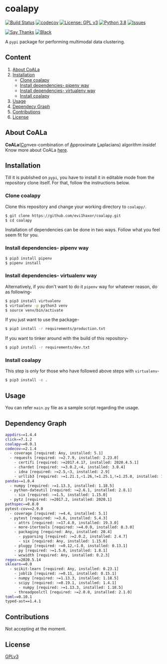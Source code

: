 # coalapy
[![Build Status](https://travis-ci.com/evi1haxor/coalapy.svg?token=mr4CAooD4jjgCsCvyfqv&branch=master)](https://travis-ci.com/evi1haxor/coalapy) [![codecov](https://codecov.io/gh/evi1haxor/coalapy/branch/master/graph/badge.svg)](https://codecov.io/gh/evi1haxor/coalapy) [![License: GPL v3](https://img.shields.io/badge/License-GPLv3-blue.svg)](https://www.gnu.org/licenses/gpl-3.0) [![Python 3.8](https://img.shields.io/badge/python-3.8-blue.svg)](https://www.python.org/downloads/release/python-383/) [![Issues](https://img.shields.io/github/issues/evi1haxor/coalapy)](https://github.com/evi1haxor/coalapy/issues)


[![Say Thanks](https://img.shields.io/badge/Say%20Thanks-!-1EAEDB.svg)](https://saythanks.io/to/architdwivedi.off%40gmail.com) [![Black](https://img.shields.io/badge/code%20style-black-000000.svg)](https://github.com/psf/black)

A `pypi` package for performing multimodal data clustering.

## Content
1. [About CoALa](#about-coala)
2. [Installation](#installation)
    - [Clone coalapy](#clone-coalapy)
    - [Install dependencies- pipenv way](#install-dependencies--pipenv-way)
    - [Install dependencies- virtualenv way](#install-dependencies--virtualenv-way)
    - [Install coalapy](#install-coalapy)
3. [Usage](#usage)
4. [Dependecy Graph](#dependency-graph)
5. [Contributions](#contributions)
6. [License](#license)

## About CoALa

**CoALa**(<ins>Co</ins>nvex-combination of <ins>A</ins>pproximate <ins>L</ins>aplacians) algorithm inside!
Know more about CoALa [here](https://www.google.com/url?sa=t&rct=j&q=&esrc=s&source=web&cd=&cad=rja&uact=8&ved=2ahUKEwjVr9TXhOjpAhWQXCsKHYHNDGMQFjABegQIARAB&url=https%3A%2F%2Fwww.ncbi.nlm.nih.gov%2Fpubmed%2F31603770&usg=AOvVaw2WCVqw4fcaxMLQHn6ub7_b).

## Installation
Till it is published on `pypi`, you have to install it in editable mode from the repository clone itself. For that, follow the instructions below.

### Clone coalapy
Clone this repository and change your working directory to `coalapy/`.
```bash
$ git clone https://github.com/evi1haxor/coalapy.git
$ cd coalapy
```
Installation of dependencies can be done in two ways. Follow what you feel seem fit for you.

### Install dependencies- pipenv way
```bash
$ pip3 install pipenv
$ pipenv install
```
### Install dependencies- virtualenv way
Alternatively, if you don't want to do it `pipenv` way for whatever reason, do as following-
```bash
$ pip3 install virtualenv
$ virtualenv -p python3 venv
$ source venv/bin/activate
```
If you just want to use the package-
```bash
$ pip3 install -r requirements/production.txt
```
If you want to tinker around with the build of this repository-
```bash
$ pip3 install -r requirements/dev.txt
```
### Install coalapy  
This step is only for those who have followed above steps with `virtualenv`-
```bash
$ pip3 install -e .
```

## Usage
You can refer `main.py` file as a sample script regarding the usage. 

## Dependency Graph
```bash
appdirs==1.4.4
click==7.1.2
coalapy==0.0.1
codecov==2.1.4
  - coverage [required: Any, installed: 5.1]
  - requests [required: >=2.7.9, installed: 2.23.0]
    - certifi [required: >=2017.4.17, installed: 2020.4.5.1]
    - chardet [required: >=3.0.2,<4, installed: 3.0.4]
    - idna [required: >=2.5,<3, installed: 2.9]
    - urllib3 [required: >=1.21.1,<1.26,!=1.25.1,!=1.25.0, installed: 1.25.9]
pandas==1.0.4
  - numpy [required: >=1.13.3, installed: 1.18.5]
  - python-dateutil [required: >=2.6.1, installed: 2.8.1]
    - six [required: >=1.5, installed: 1.15.0]
  - pytz [required: >=2017.2, installed: 2020.1]
pathspec==0.8.0
pytest-cov==2.9.0
  - coverage [required: >=4.4, installed: 5.1]
  - pytest [required: >=3.6, installed: 5.4.3]
    - attrs [required: >=17.4.0, installed: 19.3.0]
    - more-itertools [required: >=4.0.0, installed: 8.3.0]
    - packaging [required: Any, installed: 20.4]
      - pyparsing [required: >=2.0.2, installed: 2.4.7]
      - six [required: Any, installed: 1.15.0]
    - pluggy [required: >=0.12,<1.0, installed: 0.13.1]
    - py [required: >=1.5.0, installed: 1.8.1]
    - wcwidth [required: Any, installed: 0.2.3]
regex==2020.5.14
sklearn==0.0
  - scikit-learn [required: Any, installed: 0.23.1]
    - joblib [required: >=0.11, installed: 0.15.1]
    - numpy [required: >=1.13.3, installed: 1.18.5]
    - scipy [required: >=0.19.1, installed: 1.4.1]
      - numpy [required: >=1.13.3, installed: 1.18.5]
    - threadpoolctl [required: >=2.0.0, installed: 2.1.0]
toml==0.10.1
typed-ast==1.4.1
```

## Contributions
Not accepting at the moment.

## License
[GPLv3](https://www.gnu.org/licenses/gpl-3.0)